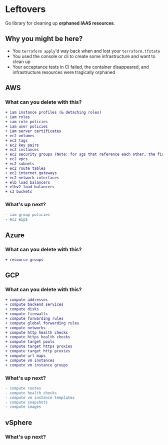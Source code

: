 # Leftovers

Go library for cleaning up **orphaned IAAS resources**.


## Why you might be here?
- You `terraform apply`'d way back when and lost your `terraform.tfstate`
- You used the console or cli to create some infrastructure and want to clean up
- Your acceptance tests in CI failed, the container disappeared, and
infrastructure resources were tragically orphaned

## AWS
### What can you delete with this?

```diff
+ iam instance profiles (& detaching roles)
+ iam roles
+ iam role policies
+ iam user policies
+ iam server certificates
+ ec2 volumes
+ ec2 tags
+ ec2 key pairs
+ ec2 instances
+ ec2 security groups (Note: for sgs that reference each other, the first pass will delete the references. Run through a second time.)
+ ec2 vpcs
+ ec2 subnets
+ ec2 route tables
+ ec2 internet gateways
+ ec2 network interfaces
+ elb load balancers
+ elbv2 load balancers
+ s3 buckets
```

### What's up next?

```diff
- iam group policies
- ec2 eips
```

## Azure
### What can you delete with this?

```diff
+ resource groups
```

## GCP
### What can you delete with this?

```diff
+ compute addresses
+ compute backend services
+ compute disks
+ compute firewalls
+ compute forwarding rules
+ compute global forwarding rules
+ compute networks
+ compute http health checks
+ compute https health checks
+ compute target pools
+ compute target https proxies
+ compute target http proxies
+ compute url maps
+ compute vm instances
+ compute vm instance groups
```
### What's up next?

```diff
- compute routes
- compute health checks
- compute vm instance templates
- compute snapshots
- compute images
```

## vSphere
### What's up next?

